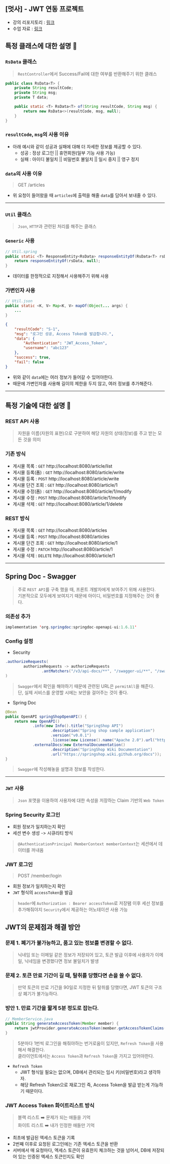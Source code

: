 ## [멋사] - JWT 연동 프로젝트
- 강의 리포지토리 : [링크](https://github.com/jhs512/app_2022_10_05)
- 수업 자료 : [링크](https://wiken.io/ken/10698)

## 특정 클래스에 대한 설명 💬
### `RsData` 클래스
> `RestController`에서 Success/Fail에 대한 여부를 반환해주기 위한 클래스
```java
public class RsData<T> {
    private String resultCode;
    private String msg;
    private T data;

    public static <T> RsData<T> of(String resultCode, String msg) {
        return new RsData<>(resultCode, msg, null);
    }
}
```
### `resultCode`, `msg`의 사용 이유
- 아래 예시와 같이 성공과 실패에 대해 더 자세한 정보를 제공할 수 있다.
  - 성공 : 정상 로그인 || 휴먼회원(일부 기능 사용 가능)
  - 실패 : 아이디 불일치 || 비밀번호 불일치 || 일시 중지 || 영구 정지

### `data`의 사용 이유
> GET /articles
- 위 요청이 들어왔을 때 `articles`에 출력을 해줄 `data`를 담아서 보내줄 수 있다.

---

### `Util` 클래스
> `Json`, `HTTP`과 관련된 처리를 해주는 클래스 

### `Generic` 사용
```java
// Util.spring
public static <T> ResponseEntity<RsData> responseEntityOf(RsData<T> rsData) {
    return responseEntityOf(rsData, null);
}
```
- 데이터를 한정적으로 지정해서 사용해주기 위해 사용

### 가변인자 사용
```java
// Util.json
public static <K, V> Map<K, V> mapOf(Object... args) {
    ...
}
```
```json
{
    "resultCode": "S-1",
    "msg": "로그인 성공, Access Token을 발급합니다.",
    "data": {
        "Authentication": "JWT_Access_Token",
        "username": "abc123"
    },
    "success": true,
    "fail": false
}
```
- 위와 같이 `data`에는 여러 정보가 들어갈 수 있어야한다.
- 때문에 가변인자를 사용해 길이의 제한을 두지 않고, 여러 정보를 추가해준다.

---

## 특정 기술에 대한 설명 💬

### REST API 사용
> 자원을 이름(자원의 표현)으로 구분하여 해당 자원의 상태(정보)를 주고 받는 모든 것을 의미
### 기존 방식
- 게시물 목록 : `GET` http://localhost:8080/article/list
- 게시물 등록(폼) : `GET` http://localhost:8080/article/write
- 게시물 등록 : `POST` http://localhost:8080/article/write
- 게시물 단건 조회 : `GET` http://localhost:8080/article/1
- 게시물 수정(폼) : `GET` http://localhost:8080/article/1/modify
- 게시물 수정 : `POST` http://localhost:8080/article/1/modify
- 게시물 삭제 : `GET` http://localhost:8080/article/1/delete

### REST 방식
- 게시물 목록 : `GET` http://localhost:8080/articles
- 게시물 등록 : `POST` http://localhost:8080/articles
- 게시물 단건 조회 : `GET` http://localhost:8080/article/1
- 게시물 수정 : `PATCH` http://localhost:8080/article/1
- 게시물 삭제 : `DELETE` http://localhost:8080/article/1

---

## Spring Doc - Swagger
> 주로 `REST API`를 구축 했을 때, 프론트 개발자에게 보여주기 위해 사용한다.<br>
> 기본적으로 모두에게 보여지기 때문에 아이디, 비밀번호를 지정해주는 것이 좋다.

### 의존성 추가
```java
implementation 'org.springdoc:springdoc-openapi-ui:1.6.11'
```

### Config 설정
- Security
```java
.authorizeRequests(
        authorizeRequests -> authorizeRequests
                .antMatchers("/v3/api-docs/**", "/swagger-ui/**", "/swagger-ui.html").permitAll()
)
```
> `Swagger`에서 확인을 해야하기 때문에 관련된 URL은 `permitAll`을 해준다.<br>
> 단, 실제 서비스를 운영할 시에는 보안을 걸어주는 것이 좋다.

- Spring Doc
```java
@Bean
public OpenAPI springShopOpenAPI() {
    return new OpenAPI()
            .info(new Info().title("SpringShop API")
                    .description("Spring shop sample application")
                    .version("v0.0.1")
                    .license(new License().name("Apache 2.0").url("http://springdoc.org")))
            .externalDocs(new ExternalDocumentation()
                    .description("SpringShop Wiki Documentation")
                    .url("https://springshop.wiki.github.org/docs"));
}
```
> `Swagger`에 작성해놓을 설명과 정보를 작성한다.

---

### `JWT` 사용
> `Json` 포맷을 이용하여 사용자에 대한 속성을 저장하는 Claim 기반의 `Web Token`

### Spring Security 로그인
- 회원 정보가 일치하는지 확인
- 세션 변수 생성 -> 시큐리티 방식
> `@AuthenticationPrincipal MemberContext memberContext`는 세션에서 데이터를 꺼내옴

### JWT 로그인
> POST /member/login
- 회원 정보가 일치하는지 확인
- `JWT` 형식의 `accessToken`을 발급
> `header`에 `Authorization : Bearer accessToken`로 저장됌
> 이후 세선 정보를 추가해줘야지 `Security`에서 제공하는 어노테이션 사용 가능

## JWT의 문제점과 해결 방안
### 문제 1. 폐기가 불가능하고, 품고 있는 정보를 변경할 수 없다.
> 닉네임 또는 이메일 같은 정보가 저장되어 있고, 토큰 발급 이후에 사용자가 이메일, 닉네임을 변경했다면 정보 불일치가 발생

### 문제 2. 토큰 만료 기간이 길 때, 탈취를 당했다면 손을 쓸 수 없다. 
> 만약 토큰의 만료 기간을 90일로 지정한 뒤 탈취를 당했다면, JWT 토큰의 구조상 폐기가 불가능하다.

### 방안 1. 만료 기간을 짧게 5분 정도로 잡는다.
```java
// MemberService.java
public String generateAccessToken(Member member) {
    return jwtProvider.generateAccessToken(member.getAccessTokenClaims(), 60 * 5);
}
```
> 5분마다 1번씩 로그인을 해줘야하는 번거로움이 있지만, `Refresh Token`을 사용해서 해결한다.<br>
> 클라이언트에서는 `Access Token`과 `Refresh Token`을 가지고 있어야한다.
- `Refresh Token`
  - JWT 형식일 필요는 없으며, DB에서 관리되는 임시 키(비밀번호)라고 생각하자.
  - 해당 Refresh Token으로 재로그인 즉, Access Token을 발급 받는게 가능하기 때문이다.

### JWT Access Token 화이트리스트 방식
> 블랙 리스트 ➡️ 문제가 되는 애들을 기억 <br>
> 화이트 리스트 ➡️ 내가 인정한 애들만 기억
- 최초에 발급된 액세스 토큰을 기록
- 2번째 이후로 요청된 로그인에는 기존 엑세스 토큰을 반환
- 서버에서 매 요청마다, 엑세스 토큰이 유효한지 체크하는 것을 넘어서, DB에 저장되어 있는 인증된 엑세스 토큰인지도 확인